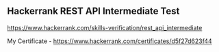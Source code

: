 ## Hackerrank REST API Intermediate Test
https://www.hackerrank.com/skills-verification/rest_api_intermediate

My Certificate - https://www.hackerrank.com/certificates/d5f27d623f44
